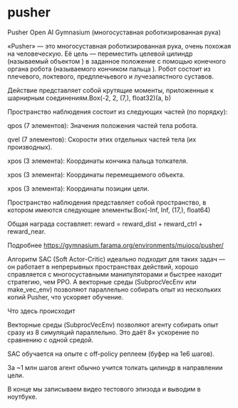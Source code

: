 # pusher
Pusher Open AI Gymnasium (многосуставная роботизированная рука)

«Pusher» — это многосуставная роботизированная рука, очень похожая на человеческую. Её цель — переместить целевой цилиндр (называемый объектом ) в заданное положение с помощью конечного органа робота (называемого кончиком пальца ). 
Робот состоит из плечевого, локтевого, предплечьевого и лучезапястного суставов.

Действие представляет собой крутящие моменты, приложенные к шарнирным соединениям.Box(-2, 2, (7,), float32)(a, b)

Пространство наблюдения состоит из следующих частей (по порядку):

qpos (7 элементов): Значения положения частей тела робота.

qvel (7 элементов): Скорости этих отдельных частей тела (их производных).

xpos (3 элемента): Координаты кончика пальца толкателя.

xpos (3 элемента): Координаты перемещаемого объекта.

xpos (3 элемента): Координаты позиции цели.

Пространство наблюдения представляет собой пространство, в котором имеются следующие элементы:Box(-Inf, Inf, (17,), float64)

Общая награда составляет: reward = reward_dist + reward_ctrl + reward_near.

Подробнее https://gymnasium.farama.org/environments/mujoco/pusher/

Алгоритм SAC (Soft Actor-Critic) идеально подходит для таких задач — он работает в непрерывных пространствах действий, хорошо справляется с многосуставными манипуляторами и быстрее находит стратегию, чем PPO. 
А векторные среды (SubprocVecEnv или make_vec_env) позволяют параллельно собирать опыт из нескольких копий Pusher, что ускоряет обучение.

Что здесь происходит

Векторные среды (SubprocVecEnv) позволяют агенту собирать опыт сразу из 8 симуляций параллельно. Это даёт 8× ускорение по сравнению с одной средой.

SAC обучается на опыте с off-policy реплеем (буфер на 1e6 шагов).

За ~1 млн шагов агент обычно учится толкать цилиндр в направлении цели.

В конце мы записываем видео тестового эпизода и выводим в ноутбуке.
